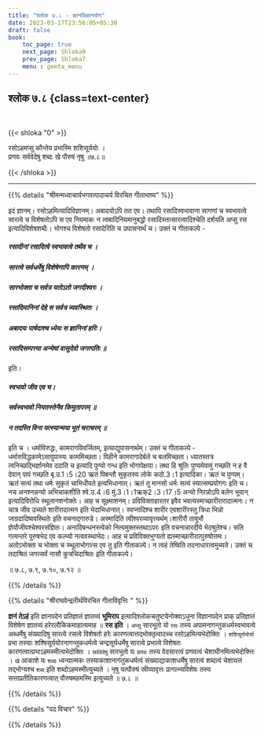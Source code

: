 ```yaml
---
title: "श्लोक ७.८ - ज्ञानविज्ञानयोग"
date: 2023-03-17T23:56:05+05:30
draft: false
book:
    toc_page: true
    next_page: Shloka9
    prev_page: Shloka7
    menu : geeta_menu
---
```




## श्लोक ७.८ {class=text-center}

<br/>

{{< shloka  "0"  >}}

रसोऽहमप्सु कौन्तेय प्रभास्मि शशिसूर्ययोः ।  
प्रणवः सर्ववेदेषु शब्दः खे पौरुषं नृषु ॥७.८॥

{{< /shloka >}}

---


{{% details "श्रीमन्मध्वाचार्यभगवत्पादाचर्य विरचित  गीताभाष्य" %}}

इदं ज्ञानम्। 
रसोऽहमित्यादिविज्ञानम्। अबादयोऽपि तत एव। 
तथापि रसादिस्वभावाना सागणां च स्वभावत्वे सारत्वे च 
विशेषतोऽपि स एव नियमाकः न त्वबादिनियमानुबद्धो 
रसादिस्तत्सारत्वादिश्चेति दर्शयति अप्सु रस इत्यादिविशेषशब्दैः। 
भोगश्च विशेषतो रसादेरिति च उपासनार्थं च। 
उक्तं च  गीताकल्पे -   
##### रसादीनां रसादित्वे स्वभावत्वे तथैव च । 
##### सारत्वे  सर्वधर्मेषु विशेषेणापि कारणम् । 
##### सारभोक्ता च सर्वत्र यतोऽतो जगदीश्वरः । 
##### रसादिमानिनां देहे स सर्वत्र व्यवस्थितः । 
##### अबादयः पार्षदाश्च ध्येयः स ज्ञानिनां हरिः। 
##### रसादिसम्पत्त्या अन्येषां वासुदेवो जगत्पतिः ॥   
इति।  
##### स्वभावो जीव एव च।  
##### सर्वस्वभावो नियतस्तेनैव किमुतापरम् ॥   

#####  न तदस्ति विना यत्स्यान्मया भूतं चराचरम् ॥  
इति च । 
धर्माविरुद्धः, कामरागविवर्जितम्, इत्याद्युपासनार्थम्। 
उक्तं च  गीताकल्पे -  
धर्मारुविद्धकामेऽसावुपास्यः काममिच्छता। 
विहीने  कामरागादेर्बले च बलमिच्छता। 
ध्यातस्तत्र त्वनिच्छद्भिर्ज्ञानमेव  ददाति च इत्यादि पुण्यो गन्ध 
इति भोगापेक्षया। 
तथा हि श्रुतिः पुण्यमेवामुं गच्छति न ह वै देवान् पापं गच्छति 
बृ.उ.1।5।20 ऋतं 
पिबन्तौ सुकृतस्य लोके कठो.3।1 इत्यादिका। ऋतं च पुण्यम्।
ऋतं सत्यं  तथा धर्मः सुकृतं चाभिधीयते इत्यभिधानात्। 
ऋतं तु मानसो धर्मः सत्यं  स्यात्सम्प्रयोगगः इति च। 
नच अनश्नन्नन्यो अभिचाकशीति श्वे.उ.4।6 
मुं.3।1।1ऋक्2।3।17।5 
अन्यो निरन्नोऽपि बलेन भूयान् इत्यादिविरोधि 
स्थूलानशनोक्तेः। 
आह च सूक्ष्माशनम्। प्रविविक्ताहारतर इवैव 
भवत्यस्माच्छारीरारादात्मनः। 
न चात्र जीव उच्यते शारीरादात्मन इति भेदाभिधानात्। 
स्वप्नादिश्च शारीर एवशारीरस्तु त्रिधा भिन्नो 
जाग्रदादिष्ववस्थितेः इति वचनाद्गारुडे। 
अस्मादिति  त्वीश्वरव्यावृत्त्यर्थम्।शारीरौ तावुभौ 
ज्ञेयौजीवश्चेश्वरसंज्ञितः। 
अनादिबन्धनस्त्वेको नित्यमुक्तस्तथाऽपरः इति 
वचनान्नारदीये भेदश्रुतेश्च। 
सति गत्यन्तरे पुरुषभेद एव कल्प्यो नत्ववस्थाभेदः। 
आह च प्रविविक्तभुग्यतो ह्यस्माच्छारीरात्पुरुषोत्तमः। 
अतोऽभोक्ता च भोक्ता च स्थूलाभोगात्स एव तु इति गीताकल्पे। 
न त्वहं तेष्विति तदनाधारत्वमुच्यते। 
उक्तं च तदाश्रितं जगत्सर्वं नासौ कुत्रचिदाश्रितः इति गीताकल्पे।

॥ ७.८, ७.९, ७.१०, ७.१२ ॥

{{% /details %}}



{{% details "श्रीराघवेन्द्रतीर्थविरचित गीताविवृत्तिः " %}}

**ज्ञनं तेऽहं** इति ज्ञानपदेन प्रतिज्ञातं ज्ञातव्यं **भूमिराप** 
इत्यादिश्लोकचतुष्टयेनोक्वाऽधुना विज्ञानपदेन प्राक्‌ प्रतिज्ञातं 
विशेषेण ज्ञातव्यं  हरेरलौकिकमाहात्यमाह ॥ 
**रस इति** । 
`अप्सु` सारभूतो यो `रसः` तस्य 
अपामनागन्तुकधर्मस्वभावत्वे अब्धर्मेषु संख्यादिषु सारत्वे 
रसत्वे विशेषतो हरेः कारणत्वात्तद्भोक्तृत्वादच्च 
रसोऽहमित्यभेदोक्तिः । `शशिसूर्ययोर्या` प्रभा तस्याः 
शश्षिसूर्ययोरनागन्तुकधर्मत्वे  चन्द्रसूर्यधर्मेषु सारत्वे 
प्रभात्वे विशेषतः कारणत्वात्प्रभाऽहमस्मीत्यभेदोक्तिः । 
`सर्ववेदेषु` सारभूतो यः `प्रणवः` तस्य वेदसारत्वं प्रणवत्वं 
चेशाघीनमित्यभेदोक्त्तिः । `खे` आकाशे यः `शब्दः` ध्वन्यात्मकः 
तस्याकाशानागंतुकधर्मत्वं  संख्याद्याकाशधर्मेषु सारत्वं शब्दत्वं 
चेशायत्तं तद्भोग्यश्च `शब्द` इति शब्दोऽहमस्मीत्युच्यते । 
नृषु यत्पौरुषं स्रीव्यावृत्तः प्रागल्भ्यविशेषः तस्य 
सत्ताप्रतीतिकारणत्वात् पौरुषमहमस्मि इत्युच्यते ॥ ७.८ ॥

{{% /details %}}



{{% details "पद विचार" %}}


{{% /details %}}
